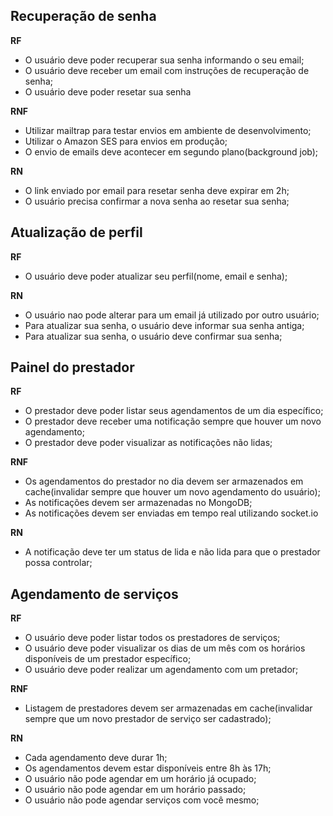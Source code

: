## Recuperação de senha

**RF**

- O usuário deve poder recuperar sua senha informando o seu email;
- O usuário deve receber um email com instruções de recuperação de senha;
- O usuário deve poder resetar sua senha

**RNF**

- Utilizar mailtrap para testar envios em ambiente de desenvolvimento;
- Utilizar o Amazon SES para envios em produção;
- O envio de emails deve acontecer em segundo plano(background job);

**RN**

- O link enviado por email para resetar senha deve expirar em 2h;
- O usuário precisa confirmar a nova senha ao resetar sua senha;

## Atualização de perfil

**RF**

- O usuário deve poder atualizar seu perfil(nome, email e senha);

**RN**

- O usuário nao pode alterar para um email já utilizado por outro usuário;
- Para atualizar sua senha, o usuário deve informar sua senha antiga;
- Para atualizar sua senha, o usuário deve confirmar sua senha;

## Painel do prestador

**RF**

- O prestador deve poder listar seus agendamentos de um dia específico;
- O prestador deve receber uma notificação sempre que houver um novo agendamento;
- O prestador deve poder visualizar as notificações não lidas;

**RNF**

- Os agendamentos do prestador no dia devem ser armazenados em cache(invalidar sempre que houver um novo agendamento do usuário);
- As notificações devem ser armazenadas no MongoDB;
- As notificações devem ser enviadas em tempo real utilizando socket.io

**RN**

- A notificação deve ter um status de lida e não lida para que o prestador possa controlar;

## Agendamento de serviços

**RF**

- O usuário deve poder listar todos os prestadores de serviços;
- O usuário deve poder visualizar os dias de um mês com os horários disponíveis de um prestador específico;
- O usuário deve poder realizar um agendamento com um pretador;

**RNF**

- Listagem de prestadores devem ser armazenadas em cache(invalidar sempre que um novo prestador de serviço ser cadastrado);

**RN**

- Cada agendamento deve durar 1h;
- Os agendamentos devem estar disponíveis entre 8h às 17h;
- O usuário não pode agendar em um horário já ocupado;
- O usuário não pode agendar em um horário passado;
- O usuário não pode agendar serviços com você mesmo;
